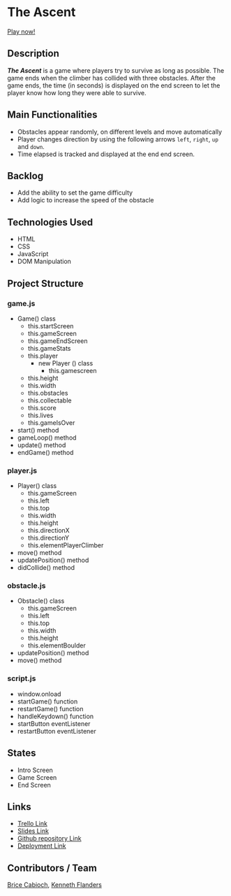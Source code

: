 # The Ascent

[Play now!](https://theflanders2.github.io/proj1-the-ascent/)

## Description
***The Ascent*** is a game where players try to survive as long as possible. The game ends when the climber has collided with three obstacles. After the game ends, the time (in seconds) is displayed on the end screen to let the player know how long they were able to survive.

## Main Functionalities
- Obstacles appear randomly, on different levels and move automatically
- Player changes direction by using the following arrows `left`, `right`, `up` and `down`.
- Time elapsed is tracked and displayed at the end end screen.

## Backlog
- Add the ability to set the game difficulty
- Add logic to increase the speed of the obstacle

## Technologies Used

- HTML
- CSS
- JavaScript
- DOM Manipulation

## Project Structure

### game.js

- Game() class
  - this.startScreen
  - this.gameScreen
  - this.gameEndScreen
  - this.gameStats
  - this.player
    - new Player () class
      - this.gamescreen
  - this.height
  - this.width
  - this.obstacles
  - this.collectable
  - this.score
  - this.lives
  - this.gameIsOver
- start() method
- gameLoop() method
- update() method
- endGame() method

### player.js

- Player() class
  - this.gameScreen
  - this.left
  - this.top
  - this.width
  - this.height
  - this.directionX
  - this.directionY
  - this.elementPlayerClimber
- move() method
- updatePosition() method
- didCollide() method

### obstacle.js

- Obstacle() class
  - this.gameScreen
  - this.left
  - this.top
  - this.width
  - this.height
  - this.elementBoulder
- updatePosition() method
- move() method
<!-- 
### collectable.js

- Collectable() class
  - this.gameScreen
  - this.left
  - this.top
  - this.width
  - this.height
  - this.elementGoat
- updatePosition() method
- move() method -->

### script.js

- window.onload
- startGame() function
- restartGame() function
- handleKeydown() function
- startButton eventListener
- restartButton eventListener

## States

- Intro Screen
- Game Screen
- End Screen

## Links

- [Trello Link](https://trello.com/b/mrn2ZLo1)
- [Slides Link]()
- [Github repository Link](https://github.com/theflanders2/proj1-the-ascent)
- [Deployment Link](https://theflanders2.github.io/proj1-the-ascent/)

## Contributors / Team

[Brice Cabioch](https://github.com/Bricebrice), [Kenneth Flanders](https://github.com/theflanders2)
